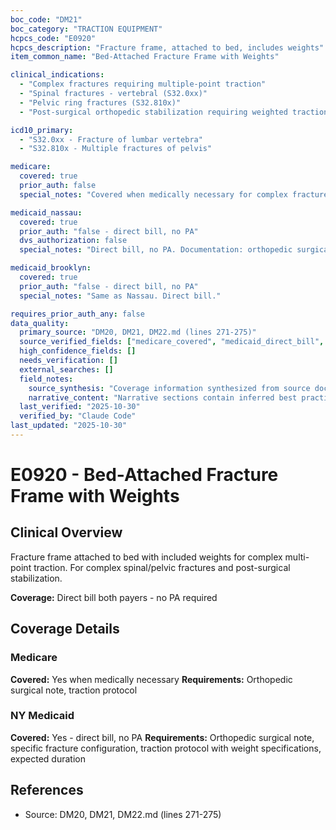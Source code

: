 ```yaml
---
boc_code: "DM21"
boc_category: "TRACTION EQUIPMENT"
hcpcs_code: "E0920"
hcpcs_description: "Fracture frame, attached to bed, includes weights"
item_common_name: "Bed-Attached Fracture Frame with Weights"

clinical_indications:
  - "Complex fractures requiring multiple-point traction"
  - "Spinal fractures - vertebral (S32.0xx)"
  - "Pelvic ring fractures (S32.810x)"
  - "Post-surgical orthopedic stabilization requiring weighted traction"

icd10_primary:
  - "S32.0xx - Fracture of lumbar vertebra"
  - "S32.810x - Multiple fractures of pelvis"

medicare:
  covered: true
  prior_auth: false
  special_notes: "Covered when medically necessary for complex fracture management. Orthopedic surgical note with traction protocol required."

medicaid_nassau:
  covered: true
  prior_auth: "false - direct bill, no PA"
  dvs_authorization: false
  special_notes: "Direct bill, no PA. Documentation: orthopedic surgical note, specific fracture configuration, traction protocol with weight specifications, expected duration."

medicaid_brooklyn:
  covered: true
  prior_auth: "false - direct bill, no PA"
  special_notes: "Same as Nassau. Direct bill."

requires_prior_auth_any: false
data_quality:
  primary_source: "DM20, DM21, DM22.md (lines 271-275)"
  source_verified_fields: ["medicare_covered", "medicaid_direct_bill", "orthopedic_surgical_note", "traction_protocol", "weight_specifications"]
  high_confidence_fields: []
  needs_verification: []
  external_searches: []
  field_notes:
    source_synthesis: "Coverage information synthesized from source document"
    narrative_content: "Narrative sections contain inferred best practices and typical coverage patterns"
  last_verified: "2025-10-30"
  verified_by: "Claude Code"
last_updated: "2025-10-30"
---
```


# E0920 - Bed-Attached Fracture Frame with Weights

## Clinical Overview
Fracture frame attached to bed with included weights for complex multi-point traction. For complex spinal/pelvic fractures and post-surgical stabilization.

**Coverage:** Direct bill both payers - no PA required

## Coverage Details

### Medicare
**Covered:** Yes when medically necessary
**Requirements:** Orthopedic surgical note, traction protocol

### NY Medicaid
**Covered:** Yes - direct bill, no PA
**Requirements:** Orthopedic surgical note, specific fracture configuration, traction protocol with weight specifications, expected duration

## References
- Source: DM20, DM21, DM22.md (lines 271-275)
